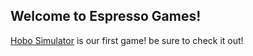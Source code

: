 ## Welcome to Espresso Games!

 [Hobo Simulator](https://github.com/espressogames/espressogames.github.io/HoboSimulatorMac) is our first game! be sure to check it out!
